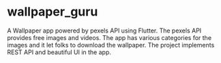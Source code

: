 # wallpaper_guru

A Wallpaper app powered by pexels API using Flutter. The pexels API provides free images and videos. The app has various categories for the images and it let folks to download the wallpaper. The project implements REST API and beautiful UI in the app.
